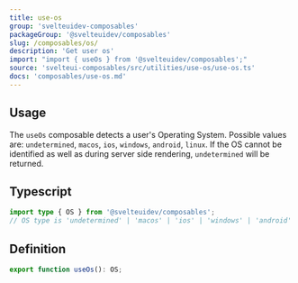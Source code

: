 ```yaml
---
title: use-os
group: 'svelteuidev-composables'
packageGroup: '@svelteuidev/composables'
slug: /composables/os/
description: 'Get user os'
import: "import { useOs } from '@svelteuidev/composables';"
source: 'svelteui-composables/src/utilities/use-os/use-os.ts'
docs: 'composables/use-os.md'
---
```


<script lang='ts'>
    import { ComposableDemos, Demo } from "@svelteuidev/demos";
    import { Heading} from 'components'
</script>

<Heading />

## Usage

The `useOs` composable detects a user's Operating System. Possible values are: `undetermined`, `macos`, `ios`, `windows`, `android`, `linux`. If the OS cannot be identified as well as during server side rendering, `undetermined` will be returned.

<Demo demo={ComposableDemos.useOsDemo.usage} />

## Typescript

```ts
import type { OS } from '@svelteuidev/composables';
// OS type is 'undetermined' | 'macos' | 'ios' | 'windows' | 'android' | 'linux'
```

## Definition

```ts
export function useOs(): OS;
```
